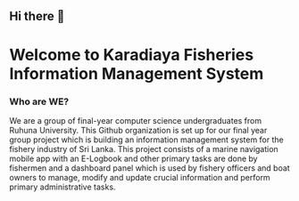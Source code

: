 ## Hi there 👋
# Welcome to Karadiaya Fisheries Information Management System

### Who are WE?

We are a group of final-year computer science undergraduates from Ruhuna University. This Github organization is set up for our final year group project which is building an information management system for the fishery industry of Sri Lanka. 
This project consists of a marine navigation mobile app with an E-Logbook and other primary tasks are done by fishermen and a dashboard panel which is used by fishery officers and boat owners to manage, modify and update crucial information and perform primary administrative tasks.

<!--

**Here are some ideas to get you started:**

🙋‍♀️ A short introduction - what is your organization all about?
🌈 Contribution guidelines - how can the community get involved?
👩‍💻 Useful resources - where can the community find your docs? Is there anything else the community should know?
🍿 Fun facts - what does your team eat for breakfast?
🧙 Remember, you can do mighty things with the power of [Markdown](https://docs.github.com/github/writing-on-github/getting-started-with-writing-and-formatting-on-github/basic-writing-and-formatting-syntax)
-->
